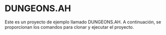 # DUNGEONS.AH

Este es un proyecto de ejemplo llamado DUNGEONS.AH. A continuación, se proporcionan los comandos para clonar y ejecutar el proyecto.

